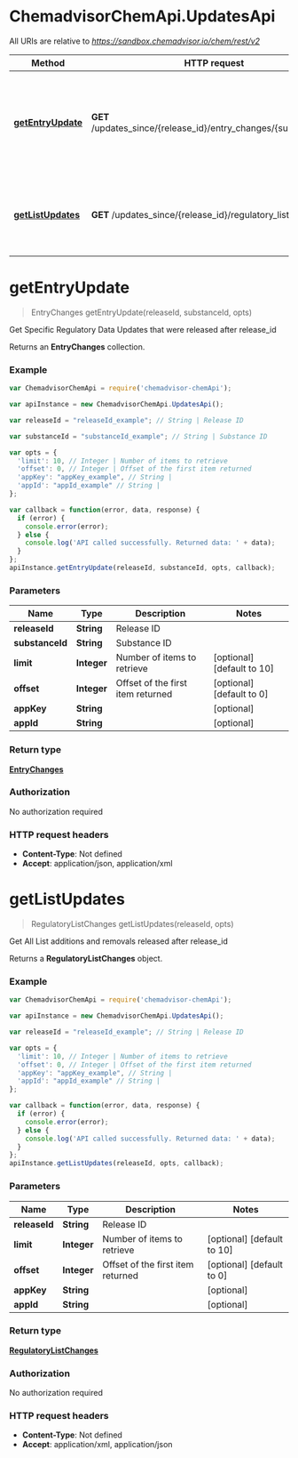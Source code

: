 # ChemadvisorChemApi.UpdatesApi

All URIs are relative to *https://sandbox.chemadvisor.io/chem/rest/v2*

Method | HTTP request | Description
------------- | ------------- | -------------
[**getEntryUpdate**](UpdatesApi.md#getEntryUpdate) | **GET** /updates_since/{release_id}/entry_changes/{substance_id} | Get Specific Regulatory Data Updates that were released after release_id
[**getListUpdates**](UpdatesApi.md#getListUpdates) | **GET** /updates_since/{release_id}/regulatory_list_changes | Get All List additions and removals released after release_id


<a name="getEntryUpdate"></a>
# **getEntryUpdate**
> EntryChanges getEntryUpdate(releaseId, substanceId, opts)

Get Specific Regulatory Data Updates that were released after release_id

Returns an **EntryChanges** collection. 

### Example
```javascript
var ChemadvisorChemApi = require('chemadvisor-chemApi');

var apiInstance = new ChemadvisorChemApi.UpdatesApi();

var releaseId = "releaseId_example"; // String | Release ID

var substanceId = "substanceId_example"; // String | Substance ID

var opts = { 
  'limit': 10, // Integer | Number of items to retrieve
  'offset': 0, // Integer | Offset of the first item returned
  'appKey': "appKey_example", // String | 
  'appId': "appId_example" // String | 
};

var callback = function(error, data, response) {
  if (error) {
    console.error(error);
  } else {
    console.log('API called successfully. Returned data: ' + data);
  }
};
apiInstance.getEntryUpdate(releaseId, substanceId, opts, callback);
```

### Parameters

Name | Type | Description  | Notes
------------- | ------------- | ------------- | -------------
 **releaseId** | **String**| Release ID | 
 **substanceId** | **String**| Substance ID | 
 **limit** | **Integer**| Number of items to retrieve | [optional] [default to 10]
 **offset** | **Integer**| Offset of the first item returned | [optional] [default to 0]
 **appKey** | **String**|  | [optional] 
 **appId** | **String**|  | [optional] 

### Return type

[**EntryChanges**](EntryChanges.md)

### Authorization

No authorization required

### HTTP request headers

 - **Content-Type**: Not defined
 - **Accept**: application/json, application/xml

<a name="getListUpdates"></a>
# **getListUpdates**
> RegulatoryListChanges getListUpdates(releaseId, opts)

Get All List additions and removals released after release_id

Returns a **RegulatoryListChanges** object. 

### Example
```javascript
var ChemadvisorChemApi = require('chemadvisor-chemApi');

var apiInstance = new ChemadvisorChemApi.UpdatesApi();

var releaseId = "releaseId_example"; // String | Release ID

var opts = { 
  'limit': 10, // Integer | Number of items to retrieve
  'offset': 0, // Integer | Offset of the first item returned
  'appKey': "appKey_example", // String | 
  'appId': "appId_example" // String | 
};

var callback = function(error, data, response) {
  if (error) {
    console.error(error);
  } else {
    console.log('API called successfully. Returned data: ' + data);
  }
};
apiInstance.getListUpdates(releaseId, opts, callback);
```

### Parameters

Name | Type | Description  | Notes
------------- | ------------- | ------------- | -------------
 **releaseId** | **String**| Release ID | 
 **limit** | **Integer**| Number of items to retrieve | [optional] [default to 10]
 **offset** | **Integer**| Offset of the first item returned | [optional] [default to 0]
 **appKey** | **String**|  | [optional] 
 **appId** | **String**|  | [optional] 

### Return type

[**RegulatoryListChanges**](RegulatoryListChanges.md)

### Authorization

No authorization required

### HTTP request headers

 - **Content-Type**: Not defined
 - **Accept**: application/xml, application/json

